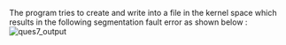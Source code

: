 The program tries to create and write into a file in the kernel space which results in the following segmentation fault error as shown below :
![ques7_output](https://user-images.githubusercontent.com/62808652/113592035-4a1f9300-9652-11eb-990f-de748ad825fb.png)
